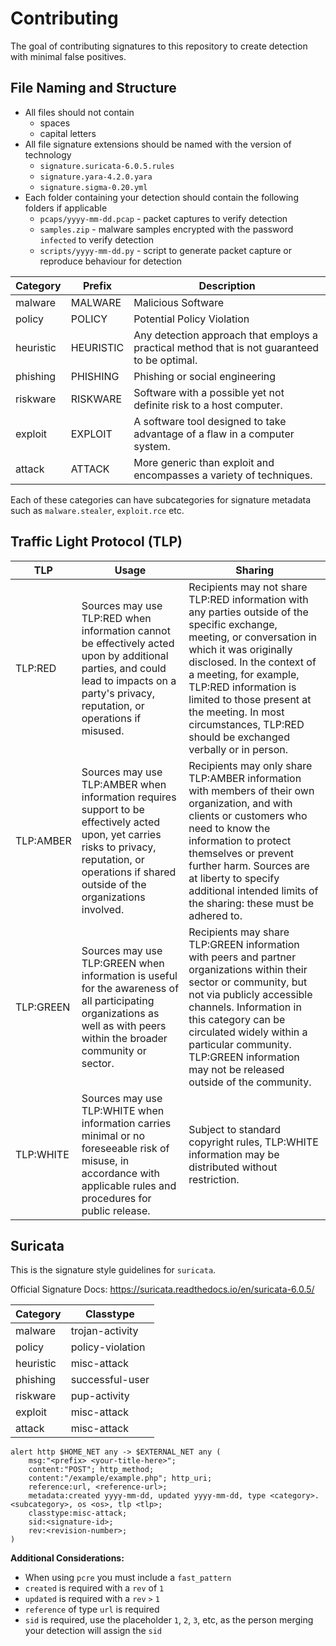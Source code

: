 # Contributing

The goal of contributing signatures to this repository to create detection with minimal false positives.

## File Naming and Structure

- All files should not contain
  - spaces
  - capital letters
- All file signature extensions should be named with the version of technology
  - `signature.suricata-6.0.5.rules`
  - `signature.yara-4.2.0.yara`
  - `signature.sigma-0.20.yml`
- Each folder containing your detection should contain the following folders if applicable
  - `pcaps/yyyy-mm-dd.pcap` - packet captures to verify detection
  - `samples.zip` - malware samples encrypted with the password `infected` to verify detection
  - `scripts/yyyy-mm-dd.py` - script to generate packet capture or reproduce behaviour for detection

| Category  | Prefix    | Description                                                  |
| --------- | --------- | ------------------------------------------------------------ |
| malware   | MALWARE   | Malicious Software                                           |
| policy    | POLICY    | Potential Policy Violation                                   |
| heuristic | HEURISTIC | Any detection approach that employs a practical method that is not guaranteed to be optimal. |
| phishing  | PHISHING  | Phishing or social engineering                               |
| riskware  | RISKWARE  | Software with a possible yet not definite risk to a host computer. |
| exploit   | EXPLOIT   | A software tool designed to take advantage of a flaw in a computer system. |
| attack    | ATTACK    | More generic than exploit and encompasses a variety of techniques. |

Each of these categories can have subcategories for signature metadata such as `malware.stealer`, `exploit.rce` etc.

## Traffic Light Protocol (TLP)

| TLP       | Usage                                                        | Sharing                                                      |
| --------- | ------------------------------------------------------------ | ------------------------------------------------------------ |
| TLP:RED   | Sources may use TLP:RED when information cannot be effectively acted upon by additional parties, and could lead to impacts on a party's privacy, reputation, or operations if misused. | Recipients may not share TLP:RED information with any parties outside of the specific exchange, meeting, or conversation in which it was originally disclosed. In the context of a meeting, for example, TLP:RED information is limited to those present at the meeting. In most circumstances, TLP:RED should be exchanged verbally or in person. |
| TLP:AMBER | Sources may use TLP:AMBER when information requires support to be effectively acted upon, yet carries risks to privacy, reputation, or operations if shared outside of the organizations involved. | Recipients may only share TLP:AMBER information with members of their own organization, and with clients or customers who need to know the information to protect themselves or prevent further harm. Sources are at liberty to specify additional intended limits of the sharing: these must be adhered to. |
| TLP:GREEN | Sources may use TLP:GREEN when information is useful for the awareness of all participating organizations as well as with peers within the broader community or sector. | Recipients may share TLP:GREEN information with peers and partner organizations within their sector or community, but not via publicly accessible channels. Information in this category can be circulated widely within a particular community. TLP:GREEN information may not be released outside of the community. |
| TLP:WHITE | Sources may use TLP:WHITE when information carries minimal or no foreseeable risk of misuse, in accordance with applicable rules and procedures for public release. | Subject to standard copyright rules, TLP:WHITE information may be distributed without restriction. |

## Suricata

This is the signature style guidelines for `suricata`.

Official Signature Docs: https://suricata.readthedocs.io/en/suricata-6.0.5/

| Category  | Classtype        |
| --------- | ---------------- |
| malware   | trojan-activity  |
| policy    | policy-violation |
| heuristic | misc-attack      |
| phishing  | successful-user  |
| riskware  | pup-activity     |
| exploit   | misc-attack      |
| attack    | misc-attack      |

```
alert http $HOME_NET any -> $EXTERNAL_NET any (
	msg:"<prefix> <your-title-here>";
    content:"POST"; http_method;
    content:"/example/example.php"; http_uri;
    reference:url, <reference-url>;
    metadata:created yyyy-mm-dd, updated yyyy-mm-dd, type <category>.<subcategory>, os <os>, tlp <tlp>;
    classtype:misc-attack;
    sid:<signature-id>;
    rev:<revision-number>;
)
```

**Additional Considerations:**

- When using `pcre` you must include a `fast_pattern`
- `created` is required with a `rev` of `1`
- `updated` is required with a `rev` `>` `1`
- `reference` of type `url` is required
- `sid` is required, use the placeholder `1`, `2`, `3`, etc, as the person merging your detection will assign the `sid`
